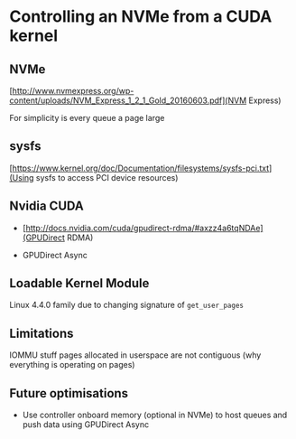Controlling an NVMe from a CUDA kernel
======================================

NVMe
--------------------------------------
[http://www.nvmexpress.org/wp-content/uploads/NVM_Express_1_2_1_Gold_20160603.pdf](NVM Express)

For simplicity is every queue a page large

sysfs
--------------------------------------
[https://www.kernel.org/doc/Documentation/filesystems/sysfs-pci.txt](Using sysfs to access PCI device resources)

Nvidia CUDA
--------------------------------------
  - [http://docs.nvidia.com/cuda/gpudirect-rdma/#axzz4a6tqNDAe](GPUDirect RDMA)

  - GPUDirect Async

Loadable Kernel Module
--------------------------------------
Linux 4.4.0 family due to changing signature of `get_user_pages`

Limitations
--------------------------------------
IOMMU stuff
pages allocated in userspace are not contiguous (why everything is operating on pages)


Future optimisations
--------------------------------------
  - Use controller onboard memory (optional in NVMe) to host queues and push data using GPUDirect Async
